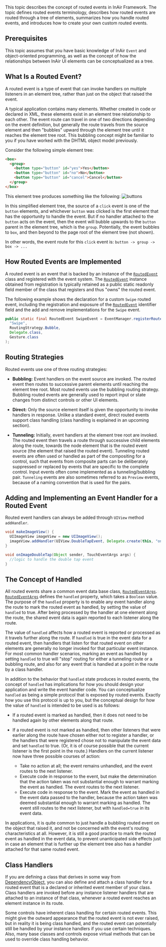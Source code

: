 This topic describes the concept of routed events in InAir Framework. The topic defines routed events terminology, describes how routed events are routed through a tree of elements, summarizes how you handle routed events, and introduces how to create your own custom routed events.

## Prerequisites
This topic assumes that you have basic knowledge of InAir `Event` and object-oriented programming, as well as the concept of how the relationships between InAir UI elements can be conceptualized as a tree.  

## What Is a Routed Event?
A routed event is a type of event that can invoke handlers on multiple listeners in an element tree, rather than just on the object that raised the event.

A typical application contains many elements. Whether created in code or declared in XML, these elements exist in an element tree relationship to each other. The event route can travel in one of two directions depending on the event definition, but generally the route travels from the source element and then "bubbles" upward through the element tree until it reaches the element tree root. This bubbling concept might be familiar to you if you have worked with the DHTML object model previously.

Consider the following simple element tree:

```html
<box>
  <group>
    <button type="button" id="yes">Yes</button>
    <button type="button" id="no">No</button>
    <button type="button" id="cancel">Cancel</button>
  </group>
</box>
```

This element tree produces something like the following:
![buttons](http://developer.inair.tv/upload_file/attachment/buttons.png "Buttons")

In this simplified element tree, the source of a `click` event is one of the `button` elements, and whichever `button` was clicked is the first element that has the opportunity to handle the event. But if no handler attached to the `button` acts on the event, then the event will bubble upwards to the `button` parent in the element tree, which is the `group`. Potentially, the event bubbles to `box`, and then beyond to the page root of the element tree (not shown).

In other words, the event route for this `click` event is: `button -> group -> box -> ...`

## How Routed Events are Implemented

A routed event is an event that is backed by an instance of the [`RoutedEvent`][RoutedEvent] class and registered with the event system. The [`RoutedEvent`][RoutedEvent] instance obtained from registration is typically retained as a public static readonly field member of the class that registers and thus "owns" the routed event.

The following example shows the declaration for a custom `Swipe` routed event, including the registration and exposure of the [`RoutedEvent`][RoutedEvent] identifier field and the add and remove implementations for the `Swipe` event.

```java
public static final RoutedEvent SwipeEvent = EventManager.registerRoutedEvent(
  "Swipe", 
  RoutingStrategy.Bubble, 
  Delegate.class, 
  Gesture.class
);
```

[RoutedEvent]: http://developer.inair.tv/documents/inair/event/RoutedEvent.html

## Routing Strategies

Routed events use one of three routing strategies:

- **Bubbling:** Event handlers on the event source are invoked. The routed event then routes to successive parent elements until reaching the element tree root. Most routed events use the bubbling routing strategy. Bubbling routed events are generally used to report input or state changes from distinct controls or other UI elements.

- **Direct:** Only the source element itself is given the opportunity to invoke handlers in response. Unlike a standard event, direct routed events support class handling (class handling is explained in an upcoming section).

- **Tunneling:** Initially, event handlers at the element tree root are invoked. The routed event then travels a route through successive child elements along the route, towards the node element that is the routed event source (the element that raised the routed event). Tunneling routed events are often used or handled as part of the compositing for a control, such that events from composite parts can be deliberately suppressed or replaced by events that are specific to the complete control. Input events often come implemented as a tunneling/bubbling pair. `Tunneling` events are also sometimes referred to as `Preview` events, because of a naming convention that is used for the pairs.

## Adding and Implementing an Event Handler for a Routed Event

Routed event handlers can always be added through `UIView` method `addHandler`.

```java
void makeImageView() {
  UIImageView imageView = new UIImageView();
  imageView.addHandler(UIView.DoubleTapEvent, Delegate.create(this, "onImageDoubleTap", TouchEventArgs.class));
}

void onImageDoubleTap(Object sender, TouchEventArgs args) {
  //logic to handle the double tap event
}
```

## The Concept of Handled

All routed events share a common event data base class, [`RoutedEventArgs`][RoutedEventArgs]. [`RoutedEventArgs`][RoutedEventArgs] defines the `handled` property, which takes a `Boolean` value. The purpose of the `handled` property is to enable any event handler along the route to mark the routed event as handled, by setting the value of `handled` to true. After being processed by the handler at one element along the route, the shared event data is again reported to each listener along the route.

The value of `handled` affects how a routed event is reported or processed as it travels further along the route. If `handled` is true in the event data for a routed event, then handlers that listen for that routed event on other elements are generally no longer invoked for that particular event instance. For most common handler scenarios, marking an event as handled by setting `handled` to true will "stop" routing for either a tunneling route or a bubbling route, and also for any event that is handled at a point in the route by a class handler.

In addition to the behavior that `handled` state produces in routed events, the concept of `handled` has implications for how you should design your application and write the event handler code. You can conceptualize `handled` as being a simple protocol that is exposed by routed events. Exactly how you use this protocol is up to you, but the conceptual design for how the value of `handled` is intended to be used is as follows:

- If a routed event is marked as handled, then it does not need to be handled again by other elements along that route.

- If a routed event is not marked as handled, then other listeners that were earlier along the route have chosen either not to register a handler, or the handlers that were registered chose not to manipulate the event data and set `handled` to true. (Or, it is of course possible that the current listener is the first point in the route.) Handlers on the current listener now have three possible courses of action:
  - Take no action at all; the event remains unhandled, and the event routes to the next listener.
  - Execute code in response to the event, but make the determination that the action taken was not substantial enough to warrant marking the event as handled. The event routes to the next listener.
  - Execute code in response to the event. Mark the event as handled in the event data passed to the handler, because the action taken was deemed substantial enough to warrant marking as handled. The event still routes to the next listener, but with `handled=true` in its event data.

In applications, it is quite common to just handle a bubbling routed event on the object that raised it, and not be concerned with the event's routing characteristics at all. However, it is still a good practice to mark the routed event as handled in the event data, to prevent unanticipated side effects just in case an element that is further up the element tree also has a handler attached for that same routed event.

[RoutedEventArgs]: http://developer.inair.tv/documents/inair/event/RoutedEventArgs.html

## Class Handlers

If you are defining a class that derives in some way from [DependencyObject][DependencyObject], you can also define and attach a class handler for a routed event that is a declared or inherited event member of your class. Class handlers are invoked before any instance listener handlers that are attached to an instance of that class, whenever a routed event reaches an element instance in its route.

Some controls have inherent class handling for certain routed events. This might give the outward appearance that the routed event is not ever raised, but in reality it is being class handled, and the routed event can potentially still be handled by your instance handlers if you use certain techniques. Also, many base classes and controls expose virtual methods that can be used to override class handling behavior.

[DependencyObject]: http://developer.inair.tv/documents/inair/data/DependencyObject.html